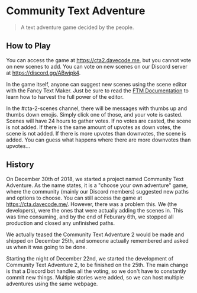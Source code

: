 # Community Text Adventure

> A text adventure game decided by the people.

## How to Play

You can access the game at https://cta2.davecode.me, but you cannot vote on new scenes to add. You can vote on new scenes on our Discord server at https://discord.gg/ABwjpk4.

In the game itself, anyone can suggest new scenes using the scene editor with the Fancy Text Maker. Just be sure to read the [FTM Documentation](/ftm.md) to learn how to harvest the full power of the editor.

In the #cta-2-scenes channel, there will be messages with thumbs up and thumbs down emojis. Simply click one of those, and your vote is casted. Scenes will have 24 hours to gather votes. If no votes are casted, the scene is not added. If there is the same amount of upvotes as down votes, the scene is not added. If there is more upvotes than downvotes, the scene is added. You can guess what happens where there are more downvotes than upvotes...

## History

On December 30th of 2018, we started a project named Community Text Adventure. As the name states, it is a "choose your own adventure" game, where the community (mainly our Discord members) suggested new paths and options to choose. You can still access the game at https://cta.davecode.me/. However, there was a problem this. We (the developers), were the ones that were actually adding the scenes in. This was time consuming, and by the end of Feburary 6th, we stopped all production and closed any unfinished paths.

We actually teased the Community Text Adventure 2 would be made and shipped on December 25th, and someone actually remembered and asked us when it was going to be done.

Starting the night of December 22nd, we started the development of Community Text Adventure 2, to be finished on the 25th. The main change is that a Discord bot handles all the voting, so we don't have to constantly commit new things. Multiple stories were added, so we can host multiple adventures using the same webpage.
